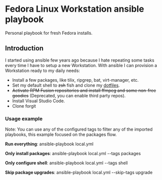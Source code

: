 # Fedora Linux Workstation ansible playbook

Personal playbook for fresh Fedora installs.

## Introduction

I started using ansible few years ago because I hate repeating some tasks every time I have to setup a new Workstation.
With ansible I can provision a Workstation ready to my daily needs:

* Install a few packages, like tilix, ripgrep, bat, virt-manager, etc.
* Set my default shell to ~~zsh~~ fish and clone my [dotfiles](https://github.com/flrnd/dotfiles).
* ~~Activate RPM Fusion repositories and install ffmpeg and some non-free goodies~~ (Deprecated, you can enable third party repos).
* Install Visual Studio Code.
* Clone forgit

### Usage example

Note: You can use any of the configured tags to filter any of the imported playbooks, this example focused on the packages flow.

**Run everything**: ansible-playbook local.yml

**Only install packages**: ansible-playbook local.yml --tags packages

**Only configure shell**: ansible-playbook local.yml --tags shell

**Skip package upgrades**: ansible-playbook local.yml --skip-tags upgrade
